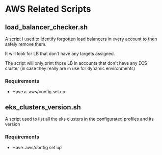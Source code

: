 # AWS Related Scripts

## load_balancer_checker.sh
A script I used to identify forgotten load balancers in every account to then safely remove them.

It will look for LB that don't have any targets assigned.

The script will only print those LB in accounts that don't have any ECS cluster
(in case they really are in use for dynamic environments)

### Requirements
- Have a .aws/config set up

## eks_clusters_version.sh
A script used to list all the eks clusters in the configurated profiles and its version

### Requirements
- Have .aws/config set up